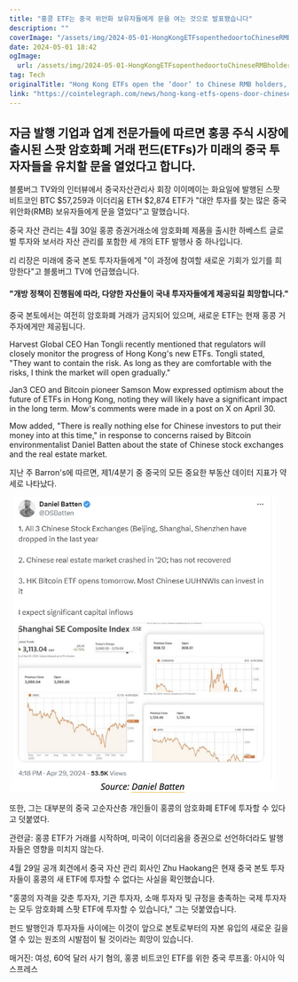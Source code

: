 ```yaml
---
title: "홍콩 ETF는 중국 위안화 보유자들에게 문을 여는 것으로 발표됐습니다"
description: ""
coverImage: "/assets/img/2024-05-01-HongKongETFsopenthedoortoChineseRMBholdersissuerssay_thumbnail.png"
date: 2024-05-01 18:42
ogImage: 
  url: /assets/img/2024-05-01-HongKongETFsopenthedoortoChineseRMBholdersissuerssay_thumbnail.png
tag: Tech
originalTitle: "Hong Kong ETFs open the ‘door’ to Chinese RMB holders, issuers say"
link: "https://cointelegraph.com/news/hong-kong-etfs-opens-door-chinese-investors"
---
```



## 자금 발행 기업과 업계 전문가들에 따르면 홍콩 주식 시장에 출시된 스팟 암호화폐 거래 펀드(ETFs)가 미래의 중국 투자자들을 유치할 문을 열었다고 합니다.

블룸버그 TV와의 인터뷰에서 중국자산관리사 회장 이이메이는 화요일에 발행된 스팟 비트코인 BTC $57,259과 이더리움 ETH $2,874 ETF가 "대안 투자를 찾는 많은 중국 위안화(RMB) 보유자들에게 문을 열었다"고 말했습니다.



중국 자산 관리는 4월 30일 홍콩 증권거래소에 암호화폐 제품을 출시한 하베스트 글로벌 투자와 보서라 자산 관리를 포함한 세 개의 ETF 발행사 중 하나입니다.

리 리장은 미래에 중국 본토 투자자들에게 "이 과정에 참여할 새로운 기회가 있기를 희망한다"고 블룸버그 TV에 언급했습니다.

#### "개방 정책이 진행됨에 따라, 다양한 자산들이 국내 투자자들에게 제공되길 희망합니다."

중국 본토에서는 여전히 암호화폐 거래가 금지되어 있으며, 새로운 ETF는 현재 홍콩 거주자에게만 제공됩니다.



Harvest Global CEO Han Tongli recently mentioned that regulators will closely monitor the progress of Hong Kong's new ETFs. Tongli stated, "They want to contain the risk. As long as they are comfortable with the risks, I think the market will open gradually."

Jan3 CEO and Bitcoin pioneer Samson Mow expressed optimism about the future of ETFs in Hong Kong, noting they will likely have a significant impact in the long term. Mow's comments were made in a post on X on April 30.

Mow added, "There is really nothing else for Chinese investors to put their money into at this time," in response to concerns raised by Bitcoin environmentalist Daniel Batten about the state of Chinese stock exchanges and the real estate market.



지난 주 Barron's에 따르면, 제1/4분기 중 중국의 모든 중요한 부동산 데이터 지표가 약세로 나타났다.

![image](/assets/img/2024-05-01-HongKongETFsopenthedoortoChineseRMBholdersissuerssay_0.png)

또한, 그는 대부분의 중국 고순자산층 개인들이 홍콩의 암호화폐 ETF에 투자할 수 있다고 덧붙였다.

관련글: 홍콩 ETF가 거래를 시작하며, 미국이 이더리움을 증권으로 선언하더라도 발행자들은 영향을 미치지 않는다.



4월 29일 공개 회견에서 중국 자산 관리 회사인 Zhu Haokang은 현재 중국 본토 투자자들이 홍콩의 새 ETF에 투자할 수 없다는 사실을 확인했습니다.

"홍콩의 자격을 갖춘 투자자, 기관 투자자, 소매 투자자 및 규정을 충족하는 국제 투자자는 모두 암호화폐 스팟 ETF에 투자할 수 있습니다," 그는 덧붙였습니다.

펀드 발행인과 투자자들 사이에는 이것이 앞으로 본토로부터의 자본 유입의 새로운 길을 열 수 있는 원조의 시발점이 될 것이라는 희망이 있습니다.

매거진: 여성, 60억 달러 사기 혐의, 홍콩 비트코인 ETF를 위한 중국 루프홀: 아시아 익스프레스